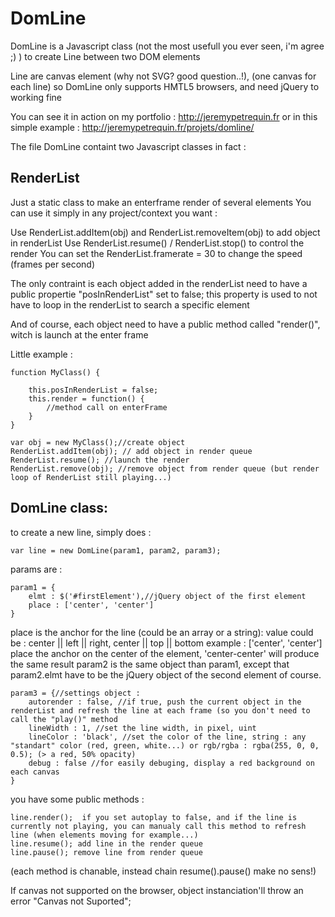 DomLine
=============
DomLine is a Javascript class (not the most usefull you ever seen, i'm agree ;) ) to create Line between two DOM elements

Line are canvas element (why not SVG? good question..!), (one canvas for each line) so DomLine only supports HMTL5 browsers, and need jQuery to working fine

You can see it in action on my portfolio : http://jeremypetrequin.fr
or in this simple example : http://jeremypetrequin.fr/projets/domline/


The file DomLine containt two Javascript classes in fact :

RenderList 
---------

Just a static class to make an enterframe render of several elements
You can use it simply in any project/context you want : 

Use RenderList.addItem(obj) and RenderList.removeItem(obj) to add object in renderList
Use RenderList.resume() / RenderList.stop() to control the render
You can set the RenderList.framerate = 30 to change the speed (frames per second)

The only contraint is each object added in the renderList need to have a public propertie "posInRenderList" set to false;
this property is used to not have to loop in the renderList to search a specific element

And of course, each object need to have a public method called "render()", witch is launch at the enter frame

Little example :

    function MyClass() {

        this.posInRenderList = false;
        this.render = function() {
            //method call on enterFrame
        }   
    }

    var obj = new MyClass();//create object
    RenderList.addItem(obj); // add object in render queue
    RenderList.resume(); //launch the render
    RenderList.remove(obj); //remove object from render queue (but render loop of RenderList still playing...)

DomLine class:
-------------

to create a new line, simply does :

    var line = new DomLine(param1, param2, param3);

params are :
    
    param1 = {
        elmt : $('#firstElement'),//jQuery object of the first element 
        place : ['center', 'center']
    }

place is the anchor for the line (could be an array or a string):
value could be : center || left || right, center || top || bottom
example : ['center', 'center'] place the anchor on the center of the element, 'center-center' will produce the same result
param2 is the same object than param1, except that param2.elmt have to be the jQuery object of the second element of course.

    param3 = {//settings object : 
        autorender : false, //if true, push the current object in the renderList and refresh the line at each frame (so you don't need to call the "play()" method
        lineWidth : 1, //set the line width, in pixel, uint
        lineColor : 'black', //set the color of the line, string : any "standart" color (red, green, white...) or rgb/rgba : rgba(255, 0, 0, 0.5); (> a red, 50% opacity)
        debug : false //for easily debuging, display a red background on each canvas
    }

you have some public methods :

    line.render();  if you set autoplay to false, and if the line is currently not playing, you can manualy call this method to refresh line (when elements moving for example...)
    line.resume(); add line in the render queue
    line.pause(); remove line from render queue

(each method is chanable, instead chain resume().pause() make no sens!)

If canvas not supported on the browser, object instanciation'll throw an error "Canvas not Suported";



